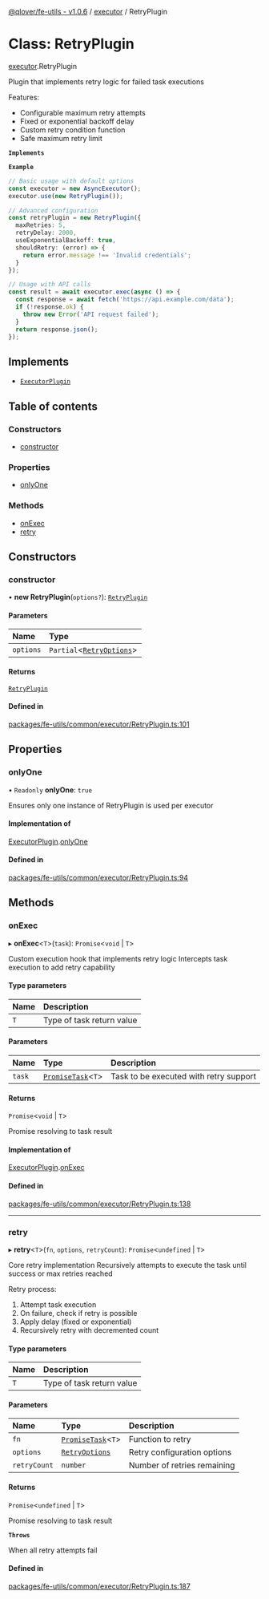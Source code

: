 [@qlover/fe-utils - v1.0.6](../README.md) / [executor](../modules/executor.md) / RetryPlugin

# Class: RetryPlugin

[executor](../modules/executor.md).RetryPlugin

Plugin that implements retry logic for failed task executions

Features:
- Configurable maximum retry attempts
- Fixed or exponential backoff delay
- Custom retry condition function
- Safe maximum retry limit

**`Implements`**

**`Example`**

```typescript
// Basic usage with default options
const executor = new AsyncExecutor();
executor.use(new RetryPlugin());

// Advanced configuration
const retryPlugin = new RetryPlugin({
  maxRetries: 5,
  retryDelay: 2000,
  useExponentialBackoff: true,
  shouldRetry: (error) => {
    return error.message !== 'Invalid credentials';
  }
});

// Usage with API calls
const result = await executor.exec(async () => {
  const response = await fetch('https://api.example.com/data');
  if (!response.ok) {
    throw new Error('API request failed');
  }
  return response.json();
});
```

## Implements

- [`ExecutorPlugin`](executor.ExecutorPlugin.md)

## Table of contents

### Constructors

- [constructor](executor.RetryPlugin.md#constructor)

### Properties

- [onlyOne](executor.RetryPlugin.md#onlyone)

### Methods

- [onExec](executor.RetryPlugin.md#onexec)
- [retry](executor.RetryPlugin.md#retry)

## Constructors

### constructor

• **new RetryPlugin**(`options?`): [`RetryPlugin`](executor.RetryPlugin.md)

#### Parameters

| Name | Type |
| :------ | :------ |
| `options` | `Partial`\<[`RetryOptions`](../interfaces/executor.RetryOptions.md)\> |

#### Returns

[`RetryPlugin`](executor.RetryPlugin.md)

#### Defined in

[packages/fe-utils/common/executor/RetryPlugin.ts:101](https://github.com/qlover/fe-base/blob/9c83c9119a4a7dab713ef9563531279977b67683/packages/fe-utils/common/executor/RetryPlugin.ts#L101)

## Properties

### onlyOne

• `Readonly` **onlyOne**: ``true``

Ensures only one instance of RetryPlugin is used per executor

#### Implementation of

[ExecutorPlugin](executor.ExecutorPlugin.md).[onlyOne](executor.ExecutorPlugin.md#onlyone)

#### Defined in

[packages/fe-utils/common/executor/RetryPlugin.ts:94](https://github.com/qlover/fe-base/blob/9c83c9119a4a7dab713ef9563531279977b67683/packages/fe-utils/common/executor/RetryPlugin.ts#L94)

## Methods

### onExec

▸ **onExec**\<`T`\>(`task`): `Promise`\<`void` \| `T`\>

Custom execution hook that implements retry logic
Intercepts task execution to add retry capability

#### Type parameters

| Name | Description |
| :------ | :------ |
| `T` | Type of task return value |

#### Parameters

| Name | Type | Description |
| :------ | :------ | :------ |
| `task` | [`PromiseTask`](../modules/executor.md#promisetask)\<`T`\> | Task to be executed with retry support |

#### Returns

`Promise`\<`void` \| `T`\>

Promise resolving to task result

#### Implementation of

[ExecutorPlugin](executor.ExecutorPlugin.md).[onExec](executor.ExecutorPlugin.md#onexec)

#### Defined in

[packages/fe-utils/common/executor/RetryPlugin.ts:138](https://github.com/qlover/fe-base/blob/9c83c9119a4a7dab713ef9563531279977b67683/packages/fe-utils/common/executor/RetryPlugin.ts#L138)

___

### retry

▸ **retry**\<`T`\>(`fn`, `options`, `retryCount`): `Promise`\<`undefined` \| `T`\>

Core retry implementation
Recursively attempts to execute the task until success or max retries reached

Retry process:
1. Attempt task execution
2. On failure, check if retry is possible
3. Apply delay (fixed or exponential)
4. Recursively retry with decremented count

#### Type parameters

| Name | Description |
| :------ | :------ |
| `T` | Type of task return value |

#### Parameters

| Name | Type | Description |
| :------ | :------ | :------ |
| `fn` | [`PromiseTask`](../modules/executor.md#promisetask)\<`T`\> | Function to retry |
| `options` | [`RetryOptions`](../interfaces/executor.RetryOptions.md) | Retry configuration options |
| `retryCount` | `number` | Number of retries remaining |

#### Returns

`Promise`\<`undefined` \| `T`\>

Promise resolving to task result

**`Throws`**

When all retry attempts fail

#### Defined in

[packages/fe-utils/common/executor/RetryPlugin.ts:187](https://github.com/qlover/fe-base/blob/9c83c9119a4a7dab713ef9563531279977b67683/packages/fe-utils/common/executor/RetryPlugin.ts#L187)
